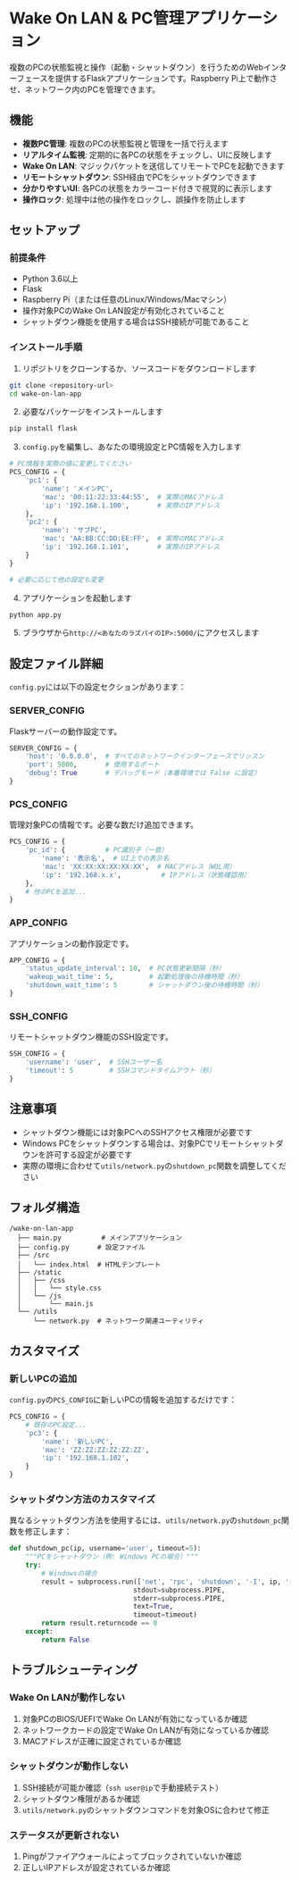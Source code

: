 # Wake On LAN & PC管理アプリケーション

複数のPCの状態監視と操作（起動・シャットダウン）を行うためのWebインターフェースを提供するFlaskアプリケーションです。Raspberry Pi上で動作させ、ネットワーク内のPCを管理できます。

## 機能

- **複数PC管理**: 複数のPCの状態監視と管理を一括で行えます
- **リアルタイム監視**: 定期的に各PCの状態をチェックし、UIに反映します
- **Wake On LAN**: マジックパケットを送信してリモートでPCを起動できます
- **リモートシャットダウン**: SSH経由でPCをシャットダウンできます
- **分かりやすいUI**: 各PCの状態をカラーコード付きで視覚的に表示します
- **操作ロック**: 処理中は他の操作をロックし、誤操作を防止します

## セットアップ

### 前提条件

- Python 3.6以上
- Flask
- Raspberry Pi（または任意のLinux/Windows/Macマシン）
- 操作対象PCのWake On LAN設定が有効化されていること
- シャットダウン機能を使用する場合はSSH接続が可能であること

### インストール手順

1. リポジトリをクローンするか、ソースコードをダウンロードします

```bash
git clone <repository-url>
cd wake-on-lan-app
```

2. 必要なパッケージをインストールします

```bash
pip install flask
```

3. `config.py`を編集し、あなたの環境設定とPC情報を入力します

```python
# PC情報を実際の値に変更してください
PCS_CONFIG = {
    'pc1': {
        'name': 'メインPC',
        'mac': '00:11:22:33:44:55',  # 実際のMACアドレス
        'ip': '192.168.1.100',       # 実際のIPアドレス
    },
    'pc2': {
        'name': 'サブPC',
        'mac': 'AA:BB:CC:DD:EE:FF',  # 実際のMACアドレス
        'ip': '192.168.1.101',       # 実際のIPアドレス
    }
}

# 必要に応じて他の設定も変更
```

4. アプリケーションを起動します

```bash
python app.py
```

5. ブラウザから`http://<あなたのラズパイのIP>:5000/`にアクセスします

## 設定ファイル詳細

`config.py`には以下の設定セクションがあります：

### SERVER_CONFIG

Flaskサーバーの動作設定です。

```python
SERVER_CONFIG = {
    'host': '0.0.0.0',  # すべてのネットワークインターフェースでリッスン
    'port': 5000,       # 使用するポート
    'debug': True       # デバッグモード（本番環境では False に設定）
}
```

### PCS_CONFIG

管理対象PCの情報です。必要な数だけ追加できます。

```python
PCS_CONFIG = {
    'pc_id': {          # PC識別子（一意）
        'name': '表示名',  # UI上での表示名
        'mac': 'XX:XX:XX:XX:XX:XX',  # MACアドレス（WOL用）
        'ip': '192.168.x.x',          # IPアドレス（状態確認用）
    },
    # 他のPCを追加...
}
```

### APP_CONFIG

アプリケーションの動作設定です。

```python
APP_CONFIG = {
    'status_update_interval': 10,  # PC状態更新間隔（秒）
    'wakeup_wait_time': 5,         # 起動処理後の待機時間（秒）
    'shutdown_wait_time': 5        # シャットダウン後の待機時間（秒）
}
```

### SSH_CONFIG

リモートシャットダウン機能のSSH設定です。

```python
SSH_CONFIG = {
    'username': 'user',  # SSHユーザー名
    'timeout': 5         # SSHコマンドタイムアウト（秒）
}
```

## 注意事項

- シャットダウン機能には対象PCへのSSHアクセス権限が必要です
- Windows PCをシャットダウンする場合は、対象PCでリモートシャットダウンを許可する設定が必要です
- 実際の環境に合わせて`utils/network.py`の`shutdown_pc`関数を調整してください

## フォルダ構造

```
/wake-on-lan-app
  ├── main.py          # メインアプリケーション
  ├── config.py       # 設定ファイル
  ├── /src
  │   └── index.html  # HTMLテンプレート
  ├── /static
  │   ├── /css
  │   │   └── style.css
  │   └── /js
  │       └── main.js
  └── /utils
      └── network.py  # ネットワーク関連ユーティリティ
```

## カスタマイズ

### 新しいPCの追加

`config.py`の`PCS_CONFIG`に新しいPCの情報を追加するだけです：

```python
PCS_CONFIG = {
    # 既存のPC設定...
    'pc3': {
        'name': '新しいPC',
        'mac': 'ZZ:ZZ:ZZ:ZZ:ZZ:ZZ',
        'ip': '192.168.1.102',
    }
}
```

### シャットダウン方法のカスタマイズ

異なるシャットダウン方法を使用するには、`utils/network.py`の`shutdown_pc`関数を修正します：

```python
def shutdown_pc(ip, username='user', timeout=5):
    """PCをシャットダウン（例: Windows PCの場合）"""
    try:
        # Windowsの場合
        result = subprocess.run(['net', 'rpc', 'shutdown', '-I', ip, '-U', f'{username}%password'],
                               stdout=subprocess.PIPE,
                               stderr=subprocess.PIPE,
                               text=True,
                               timeout=timeout)
        return result.returncode == 0
    except:
        return False
```

## トラブルシューティング

### Wake On LANが動作しない

1. 対象PCのBIOS/UEFIでWake On LANが有効になっているか確認
2. ネットワークカードの設定でWake On LANが有効になっているか確認
3. MACアドレスが正確に設定されているか確認

### シャットダウンが動作しない

1. SSH接続が可能か確認（`ssh user@ip`で手動接続テスト）
2. シャットダウン権限があるか確認
3. `utils/network.py`のシャットダウンコマンドを対象OSに合わせて修正

### ステータスが更新されない

1. Pingがファイアウォールによってブロックされていないか確認
2. 正しいIPアドレスが設定されているか確認